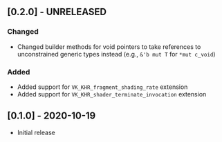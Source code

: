 ## [0.2.0] - UNRELEASED

### Changed
- Changed builder methods for void pointers to take references to unconstrained generic types instead (e.g., `&'b mut T` for `*mut c_void`)

### Added
- Added support for `VK_KHR_fragment_shading_rate` extension
- Added support for `VK_KHR_shader_terminate_invocation` extension

## [0.1.0] - 2020-10-19
- Initial release

